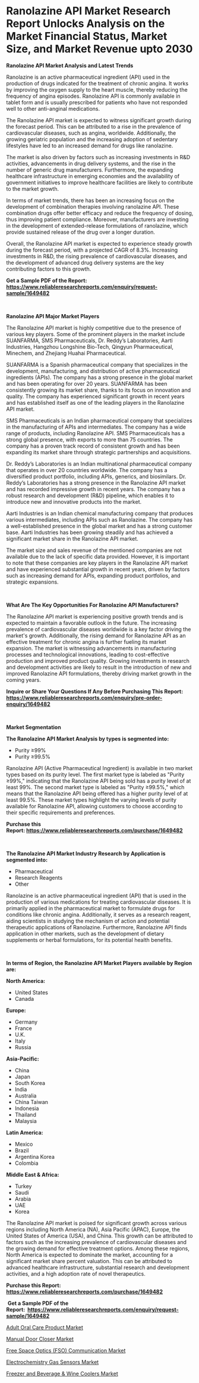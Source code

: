 <p><h1>Ranolazine API Market Research Report Unlocks Analysis on the Market Financial Status, Market Size, and Market Revenue upto 2030</h1></p><p><strong>Ranolazine API Market Analysis and Latest Trends</strong></p>
<p><p>Ranolazine is an active pharmaceutical ingredient (API) used in the production of drugs indicated for the treatment of chronic angina. It works by improving the oxygen supply to the heart muscle, thereby reducing the frequency of angina episodes. Ranolazine API is commonly available in tablet form and is usually prescribed for patients who have not responded well to other anti-anginal medications.</p><p>The Ranolazine API market is expected to witness significant growth during the forecast period. This can be attributed to a rise in the prevalence of cardiovascular diseases, such as angina, worldwide. Additionally, the growing geriatric population and the increasing adoption of sedentary lifestyles have led to an increased demand for drugs like ranolazine.</p><p>The market is also driven by factors such as increasing investments in R&D activities, advancements in drug delivery systems, and the rise in the number of generic drug manufacturers. Furthermore, the expanding healthcare infrastructure in emerging economies and the availability of government initiatives to improve healthcare facilities are likely to contribute to the market growth.</p><p>In terms of market trends, there has been an increasing focus on the development of combination therapies involving ranolazine API. These combination drugs offer better efficacy and reduce the frequency of dosing, thus improving patient compliance. Moreover, manufacturers are investing in the development of extended-release formulations of ranolazine, which provide sustained release of the drug over a longer duration.</p><p>Overall, the Ranolazine API market is expected to experience steady growth during the forecast period, with a projected CAGR of 8.3%. Increasing investments in R&D, the rising prevalence of cardiovascular diseases, and the development of advanced drug delivery systems are the key contributing factors to this growth.</p></p>
<p><strong>Get a Sample PDF of the Report:&nbsp; <a href="https://www.reliableresearchreports.com/enquiry/request-sample/1649482">https://www.reliableresearchreports.com/enquiry/request-sample/1649482</a></strong></p>
<p>&nbsp;</p>
<p><strong>Ranolazine API Major Market Players</strong></p>
<p><p>The Ranolazine API market is highly competitive due to the presence of various key players. Some of the prominent players in the market include SUANFARMA, SMS Pharmaceuticals, Dr. Reddy’s Laboratories, Aarti Industries, Hangzhou Longshine Bio-Tech, Qingyun Pharmaceutical, Minechem, and Zhejiang Huahai Pharmaceutical.</p><p>SUANFARMA is a Spanish pharmaceutical company that specializes in the development, manufacturing, and distribution of active pharmaceutical ingredients (APIs). The company has a strong presence in the global market and has been operating for over 20 years. SUANFARMA has been consistently growing its market share, thanks to its focus on innovation and quality. The company has experienced significant growth in recent years and has established itself as one of the leading players in the Ranolazine API market.</p><p>SMS Pharmaceuticals is an Indian pharmaceutical company that specializes in the manufacturing of APIs and intermediates. The company has a wide range of products, including Ranolazine API. SMS Pharmaceuticals has a strong global presence, with exports to more than 75 countries. The company has a proven track record of consistent growth and has been expanding its market share through strategic partnerships and acquisitions.</p><p>Dr. Reddy’s Laboratories is an Indian multinational pharmaceutical company that operates in over 20 countries worldwide. The company has a diversified product portfolio, including APIs, generics, and biosimilars. Dr. Reddy’s Laboratories has a strong presence in the Ranolazine API market and has recorded impressive growth in recent years. The company has a robust research and development (R&D) pipeline, which enables it to introduce new and innovative products into the market.</p><p>Aarti Industries is an Indian chemical manufacturing company that produces various intermediates, including APIs such as Ranolazine. The company has a well-established presence in the global market and has a strong customer base. Aarti Industries has been growing steadily and has achieved a significant market share in the Ranolazine API market.</p><p>The market size and sales revenue of the mentioned companies are not available due to the lack of specific data provided. However, it is important to note that these companies are key players in the Ranolazine API market and have experienced substantial growth in recent years, driven by factors such as increasing demand for APIs, expanding product portfolios, and strategic expansions.</p></p>
<p>&nbsp;</p>
<p><strong>What Are The Key Opportunities For Ranolazine API Manufacturers?</strong></p>
<p><p>The Ranolazine API market is experiencing positive growth trends and is expected to maintain a favorable outlook in the future. The increasing prevalence of cardiovascular diseases worldwide is a key factor driving the market's growth. Additionally, the rising demand for Ranolazine API as an effective treatment for chronic angina is further fueling its market expansion. The market is witnessing advancements in manufacturing processes and technological innovations, leading to cost-effective production and improved product quality. Growing investments in research and development activities are likely to result in the introduction of new and improved Ranolazine API formulations, thereby driving market growth in the coming years.</p></p>
<p><strong>Inquire or Share Your Questions If Any Before Purchasing This Report: <a href="https://www.reliableresearchreports.com/enquiry/pre-order-enquiry/1649482">https://www.reliableresearchreports.com/enquiry/pre-order-enquiry/1649482</a></strong></p>
<p>&nbsp;</p>
<p><strong>Market Segmentation</strong></p>
<p><strong>The Ranolazine API Market Analysis by types is segmented into:</strong></p>
<p><ul><li>Purity ≥99%</li><li>Purity ≥99.5%</li></ul></p>
<p><p>Ranolazine API (Active Pharmaceutical Ingredient) is available in two market types based on its purity level. The first market type is labeled as "Purity ≥99%," indicating that the Ranolazine API being sold has a purity level of at least 99%. The second market type is labeled as "Purity ≥99.5%," which means that the Ranolazine API being offered has a higher purity level of at least 99.5%. These market types highlight the varying levels of purity available for Ranolazine API, allowing customers to choose according to their specific requirements and preferences.</p></p>
<p><strong>Purchase this Report:&nbsp;<a href="https://www.reliableresearchreports.com/purchase/1649482">https://www.reliableresearchreports.com/purchase/1649482</a></strong></p>
<p>&nbsp;</p>
<p><strong>The Ranolazine API Market Industry Research by Application is segmented into:</strong></p>
<p><ul><li>Pharmaceutical</li><li>Research Reagents</li><li>Other</li></ul></p>
<p><p>Ranolazine is an active pharmaceutical ingredient (API) that is used in the production of various medications for treating cardiovascular diseases. It is primarily applied in the pharmaceutical market to formulate drugs for conditions like chronic angina. Additionally, it serves as a research reagent, aiding scientists in studying the mechanism of action and potential therapeutic applications of Ranolazine. Furthermore, Ranolazine API finds application in other markets, such as the development of dietary supplements or herbal formulations, for its potential health benefits.</p></p>
<p>&nbsp;</p>
<p><strong>In terms of Region, the Ranolazine API Market Players available by Region are:</strong></p>
<p>
    <p> <strong> North America: </strong>
        <ul>
            <li>United States</li>
            <li>Canada</li>
        </ul>
        </p> 
    <p> <strong> Europe: </strong>
        <ul>
            <li>Germany</li>
            <li>France</li>
            <li>U.K.</li>
            <li>Italy</li>
            <li>Russia</li>
        </ul>
        </p> 
    <p> <strong> Asia-Pacific: </strong>
        <ul>
            <li>China</li>
            <li>Japan</li>
            <li>South Korea</li>
            <li>India</li>
            <li>Australia</li>
            <li>China Taiwan</li>
            <li>Indonesia</li>
            <li>Thailand</li>
            <li>Malaysia</li>
        </ul>
        </p> 
    <p> <strong> Latin America: </strong>
        <ul>
            <li>Mexico</li>
            <li>Brazil</li>
            <li>Argentina Korea</li>
            <li>Colombia</li>
        </ul>
        </p> 
    <p> <strong> Middle East & Africa: </strong>
        <ul>
            <li>Turkey</li>
            <li>Saudi</li>
            <li>Arabia</li>
            <li>UAE</li>
            <li>Korea</li>
        </ul>
    </p>
    </p>
<p><p>The Ranolazine API market is poised for significant growth across various regions including North America (NA), Asia Pacific (APAC), Europe, the United States of America (USA), and China. This growth can be attributed to factors such as the increasing prevalence of cardiovascular diseases and the growing demand for effective treatment options. Among these regions, North America is expected to dominate the market, accounting for a significant market share percent valuation. This can be attributed to advanced healthcare infrastructure, substantial research and development activities, and a high adoption rate of novel therapeutics.</p></p>
<p><strong>Purchase this Report: <a href="https://www.reliableresearchreports.com/purchase/1649482">https://www.reliableresearchreports.com/purchase/1649482</a></strong></p>
<p>&nbsp;<strong>Get a Sample PDF of the Report:&nbsp;&nbsp;<a href="https://www.reliableresearchreports.com/enquiry/request-sample/1649482">https://www.reliableresearchreports.com/enquiry/request-sample/1649482</a></strong></p>
<p><strong></strong></p>
<p><p><a href="https://github.com/marloy8/Market-Research-Report-List-1/blob/main/adult-oral-care-product-market.md">Adult Oral Care Product Market</a></p><p><a href="https://www.linkedin.com/pulse/manual-door-closer-market-research-report-unlocks-analysis/">Manual Door Closer Market</a></p><p><a href="https://medium.com/@mayankdeswal9588dm/free-space-optics-fso-communication-market-analysis-and-sze-forecasted-for-period-from-2023-to-74ffd4e4e480">Free Space Optics (FSO) Communication Market</a></p><p><a href="https://www.linkedin.com/pulse/electrochemistry-gas-sensors-market-size-growth-forecast/">Electrochemistry Gas Sensors Market</a></p><p><a href="https://medium.com/@rahulv.reportprime/freezer-and-beverage-wine-coolers-market-focuses-on-market-share-size-and-projected-forecast-2630e613b1cb">Freezer and Beverage & Wine Coolers Market</a></p></p>
